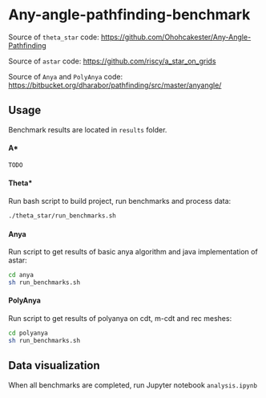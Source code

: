 # Any-angle-pathfinding-benchmark

Source of `theta_star` code: https://github.com/Ohohcakester/Any-Angle-Pathfinding 

Source of `astar` code: https://github.com/riscy/a_star_on_grids

Source of `Anya` and `PolyAnya` code: https://bitbucket.org/dharabor/pathfinding/src/master/anyangle/

## Usage

Benchmark results are located in `results` folder.

#### A*

```bash
TODO
```

#### Theta*
Run bash script to build project, run benchmarks and process data:
```bash
./theta_star/run_benchmarks.sh 
```

#### Anya
Run script to get results of basic anya algorithm and java implementation of astar:
```bash
cd anya
sh run_benchmarks.sh
```

#### PolyAnya
Run script to get results of polyanya on cdt, m-cdt and rec meshes:
```bash
cd polyanya
sh run_benchmarks.sh
```

## Data visualization

When all benchmarks are completed, run Jupyter notebook `analysis.ipynb`
